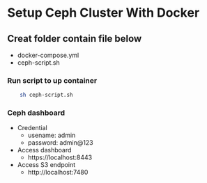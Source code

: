 # Setup Ceph Cluster With Docker

## Creat folder contain file below

- docker-compose.yml
- ceph-script.sh

### Run script to up container

```bash
    sh ceph-script.sh
```

### Ceph dashboard

- Credential
  - usename: admin
  - password: admin@123
- Access dashboard
  - https://localhost:8443
- Access S3 endpoint
  - http://localhost:7480
